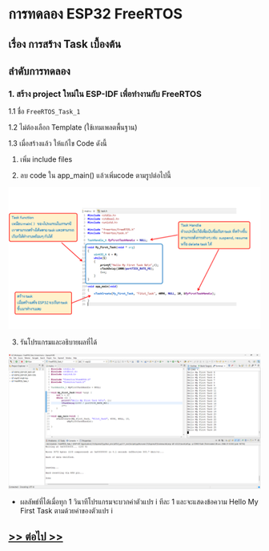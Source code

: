 # การทดลอง ESP32 FreeRTOS 
## เรื่อง การสร้าง Task เบื้องต้น

## ลำดับการทดลอง

### 1. สร้าง project ใหม่ใน ESP-IDF เพื่อทำงานกับ FreeRTOS

1.1 ชื่อ  `FreeRTOS_Task_1`

1.2 ไม่ต้องเลือก Template (ใช้เทมเพลตพื้นฐาน)

1.3 เมื่อสร้างแล้ว ให้แก้ไข Code ดังนี้

1. เพิ่ม include files

2. ลบ code ใน app_main() แล้วเพิ่มcode ตามรูปต่อไปนี้

![Alt text](./Pictures/Labs/FreeRTOS-Lab-Picture-03.PNG)

3. รันโปรแกรมและอธิบายผลที่ได้

![](./Pictures/Result/Lab1.png)

* ผลลัพธ์ที่ได้เมื่อทุก 1 วินาทีโปรแกรมจะบวกค่าตัวแปร i ทีละ 1 และจะแสดงข้อความ Hello My First Task ตามด้วยค่าของตัวแปร i


## [>> ต่อไป >>](./ESP32-FreeRTOS-Labsheet-2.md) 